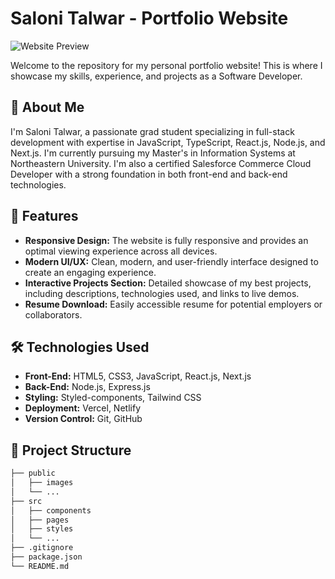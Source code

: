 # Saloni Talwar - Portfolio Website

![Website Preview](path-to-your-image) 

Welcome to the repository for my personal portfolio website! This is where I showcase my skills, experience, and projects as a Software Developer.

## 🚀 About Me

I'm Saloni Talwar, a passionate grad student specializing in full-stack development with expertise in JavaScript, TypeScript, React.js, Node.js, and Next.js. I'm currently pursuing my Master's in Information Systems at Northeastern University. I'm also a certified Salesforce Commerce Cloud Developer with a strong foundation in both front-end and back-end technologies.

## 🌟 Features

- **Responsive Design:** The website is fully responsive and provides an optimal viewing experience across all devices.
- **Modern UI/UX:** Clean, modern, and user-friendly interface designed to create an engaging experience.
- **Interactive Projects Section:** Detailed showcase of my best projects, including descriptions, technologies used, and links to live demos.
- **Resume Download:** Easily accessible resume for potential employers or collaborators.

## 🛠️ Technologies Used

- **Front-End:** HTML5, CSS3, JavaScript, React.js, Next.js
- **Back-End:** Node.js, Express.js
- **Styling:** Styled-components, Tailwind CSS
- **Deployment:** Vercel, Netlify
- **Version Control:** Git, GitHub

## 📂 Project Structure

```bash
├── public
│   ├── images
│   └── ...
├── src
│   ├── components
│   ├── pages
│   ├── styles
│   └── ...
├── .gitignore
├── package.json
└── README.md
